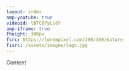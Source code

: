```yaml
---
layout: index
amp-youtube: true
videoid: lBTCB7yLs8Y
amp-iframe: true
fheight: 300px
fsrc: https://lorempixel.com/300/300/nature
fisrc: /assets/images/logo.jpg
---
```


Content
